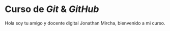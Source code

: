 # Curso de _Git_ & _GitHub_

Hola soy tu amigo y docente digital Jonathan Mircha, bienvenido a mi curso.
